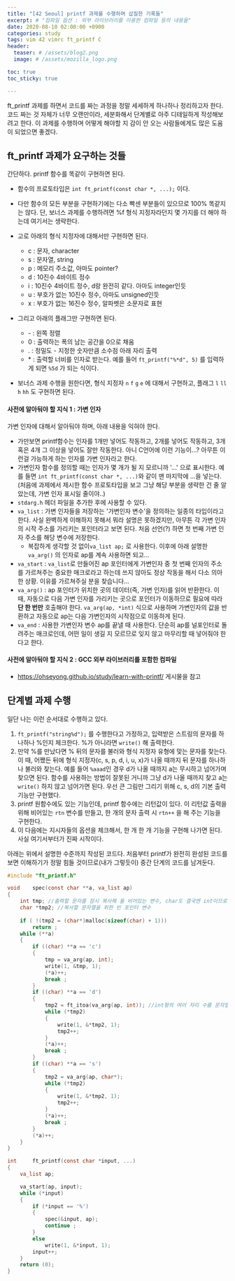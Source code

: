 ```yaml
---
title: "[42 Seoul] printf 과제를 수행하며 삽질한 기록들"
excerpt: # "컴파일 옵션 : 외부 라이브러리를 이용한 컴파일 등의 내용들"
date: 2020-08-10 02:00:00 +0900
categories: study
tags: vim 42 vimrc ft_printf C
header:
  teaser: # /assets/blog2.png
  image: # /assets/mozilla_logo.png 

toc: true  
toc_sticky: true 

---
```


ft_printf 과제를 하면서 코드를 짜는 과정을 정말 세세하게 하나하나 정리하고자 한다. 코드 짜는 것 자체가 너무 오랜만이라, 세분화해서 단계별로 아주 디테일하게 작성해보려고 한다. 이 과제를 수행하며 어떻게 해야할 지 감이 안 오는 사람들에게도 많은 도움이 되었으면 좋겠다.



## ft_printf 과제가 요구하는 것들

간단하다. printf 함수를 똑같이 구현하면 된다.
- 함수의 프로토타입은 `int ft_printf(const char *, ...);` 이다.
- 다만 함수의 모든 부분을 구현하기에는 다소 빡센 부분들이 있으므로 100% 똑같지는 않다. 단, 보너스 과제를 수행하려면 %f 형식 지정자라던지 몇 가지를 더 해야 하는데 여기서는 생략한다.
- 고로 아래의 형식 지정자에 대해서만 구현하면 된다.

  - c : 문자, character
  - s : 문자열, string
  - p : 메모리 주소값, 아마도 pointer?
  - d : 10진수 4바이트 정수
  - i : 10진수 4바이트 정수, d랑 완전히 같다. 아마도 integer인듯
  - u : 부호가 없는 10진수 정수, 아마도 unsigned인듯
  - x : 부호가 없는 16진수 정수, 알파벳은 소문자로 표현
- 그리고 아래의 플래그만 구현하면 된다.

  - \-  : 왼쪽 정렬
  - 0 : 출력하는 폭의 남는 공간을 0으로 채움
  - .  : 정밀도 - 지정한 숫자만큼 소수점 아래 자리 출력
  - \* : 출력할 너비를 인자로 받는다.
    예를 들어 `ft_printf("%*d", 5)` 를 입력하게 되면 `%5d` 가 되는 식이다.
- 보너스 과제 수행을 원한다면, 형식 지정자 `n` `f` `g` `e` 에 대해서 구현하고, 플래그  `l` `ll` `h` `hh` 도 구현하면 된다.



#### 사전에 알아둬야 할 지식 1 : 가변 인자

가변 인자에 대해서 알아둬야 하며, 아래 내용을 익혀야 한다.
- 가만보면 printf함수는 인자를 1개만 넣어도 작동하고, 2개를 넣어도 작동하고, 3개 혹은 4개 그 이상을 넣어도 잘만 작동한다. 아니 C언어에 이런 기능이...? 아무튼 이런걸 가능하게 하는 인자를 가변 인자라고 한다.
- 가변인자 함수를 정의할 때는 인자가 몇 개가 될 지 모르니까 '...' 으로 표시한다. 예를 들면 `int ft_printf(const char *, ...)`와 같이 맨 마지막에 ...을 넣는다. (처음에 과제에서 제시한 함수 프로토타입을 보고 그냥 해당 부분을 생략한 건 줄 알았는데, 가변 인자 표시일 줄이야..)
- `stdarg.h` 헤더 파일을 추가한 후에 사용할 수 있다.
- `va_list` : 가변 인자들을 저장하는 '가변인자 변수'을 정의하는 일종의 타입이라고 한다. 사실 완벽하게 이해하지 못해서 뭐라 설명은 못하겠지만, 아무튼 각 가변 인자의 시작 주소를 가리키는 포인터라고 보면 된다. 처음 선언(?) 하면 첫 번째 가변 인자 주소를 해당 변수에 저장한다.
  - 복잡하게 생각할 것 없이`va_list ap;` 로 사용한다. 이후에 아래 설명한 `va_arg()` 의 인자로 ap를 계속 사용하면 되고...
- `va_start` : `va_list`로 만들어진 ap 포인터에게 가변인자 중 첫 번째 인자의 주소를 가르쳐주는 중요한 매크로라고 하는데 쓰지 않아도 정상 작동을 해서 다소 의아한 상황. 이유를 가르쳐주실 분을 찾습니다... 
- `va_arg()` : ap 포인터가 위치한 곳의 데이터(즉, 가변 인자)를 읽어 반환한다. 이 때, 자동으로 다음 가변 인자를 가리키는 곳으로 포인터가 이동하므로 필요에 따라 **단 한 번만** 호출해야 한다. `va_arg(ap, *int)` 식으로 사용하며 가변인자의 값을 반환하고 자동으로 ap는 다음 가변인자의 시작점으로 이동하게 된다.
- `va_end` : 사용한 가변인자 변수 ap를 끝낼 때 사용한다. 단순히 ap를 널포인터로 돌려주는 매크로인데, 어떤 일이 생길 지 모르므로 잊지 않고 마무리할 때 넣어줘야 한다고 한다.

#### 사전에 알아둬야 할 지식 2 : GCC 외부 라이브러리를 포함한 컴파일

- https://ohseyong.github.io/study/learn-with-printf/ 게시물을 참고

## 단계별 과제 수행 

일단 나는 이런 순서대로 수행하고 있다. 

1. `ft_printf("string%d");` 를 수행한다고 가정하고, 입력받은 스트링의 문자를 하나하나 %인지 체크한다. %가 아니라면 `write()` 해 출력한다.
2. 만약 %를 만났다면 % 뒤의 문자를 불러와 형식 지정자 유형에 맞는 문자를 찾는다. 이 때, 어쨌든 뒤에 형식 지정자(c, s, p, d, i, u, x)가 나올 때까지 뒤 문자를 하나하나 불러와 찾는다. 예를 들어 `%aaad`인 경우 d가 나올 때까지 a는 무시하고 넘어가며 찾으면 된다. 함수를 사용하는 방법이 잘못된 거니까 그냥 d가 나올 때까지 찾고 a는 `write()`  하지 않고 넘어가면 된다. 우선 큰 그림만 그리기 위해 c, s, d의 기본 출력 기능만 구현했다.
3. printf 원함수에도 있는 기능인데, printf 함수에는 리턴값이 있다. 이 리턴값 출력을 위해 비어있는 `rtn` 변수를 만들고, 한 개의 문자 출력 시 `rtn++` 을 해 주는 기능을 구현한다.
4. 이 다음에는 지시자들의 옵션을 체크해서, 한 개 한 개 기능을 구현해 나가면 된다. 사실 여기서부터가 진짜 시작이다. 



아래는 위에서 설명한 수준까지 작성된 코드다. 처음부터 printf가 완전히 완성된 코드를 보면 이해하기가 정말 힘들 것이므로(내가 그렇듯이) 중간 단계의 코드를 남겨둔다.

```c
#include "ft_printf.h"

void	spec(const char **a, va_list ap)
{
	int tmp; //출력할 문자를 잠시 복사해 둘 비어있는 변수, char도 결국엔 int이므로 int형으로 선언해도 된다.
	char *tmp2; //복사할 문자열을 위한 빈 포인터 변수
	
	if ( !(tmp2 = (char*)malloc(sizeof(char) + 1)))
		return ;
	while (**a)
	{
		if ((char) **a == 'c')
		{
			tmp = va_arg(ap, int);
			write(1, &tmp, 1);
			(*a)++;
			break ;
		}
		if ((char) **a == 'd')
		{
			tmp2 = ft_itoa(va_arg(ap, int)); //int형의 여러 자리 수를 문자열로 변환하여 출력할 수 있게끔 복사해 둔다.
			while (*tmp2)
			{
				write(1, &*tmp2, 1);
				tmp2++;
			}
			(*a)++;
			break ;
		}
		if ((char) **a == 's')
		{
			tmp2 = va_arg(ap, char*);
			while (*tmp2)
			{
				write(1, &*tmp2, 1);
				tmp2++;
			}
			(*a)++;
			break ;
		}
		(*a)++;
	}
}

int		ft_printf(const char *input, ...)
{
	va_list ap;

	va_start(ap, input); 
	while (*input)
	{
		if (*input == '%')
		{
			spec(&input, ap);
			continue ;
		}
		else
			write(1, &*input, 1);
		input++;
	}
	return (0);
}
```

